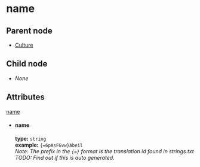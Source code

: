 # name

## Parent node
- [Culture](../../clan_names)

## Child node
- *None*

## Attributes
[name](#name)

- #### name
  **type:**  `string`  
  **example:**  `{=6pAsFGvw}Abeil`  
  *Note: The prefix in the `{=}` format is the translation id found in strings.txt*  
  *TODO: Find out if this is auto generated.* 